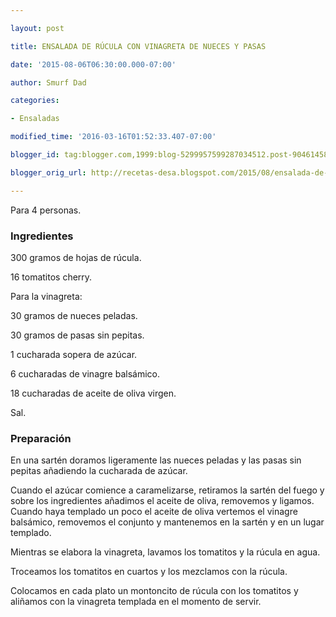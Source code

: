 ```yaml
---

layout: post

title: ENSALADA DE RÚCULA CON VINAGRETA DE NUECES Y PASAS

date: '2015-08-06T06:30:00.000-07:00'

author: Smurf Dad

categories:

- Ensaladas

modified_time: '2016-03-16T01:52:33.407-07:00'

blogger_id: tag:blogger.com,1999:blog-5299957599287034512.post-9046145870140225160

blogger_orig_url: http://recetas-desa.blogspot.com/2015/08/ensalada-de-rucula-con-vinagreta-de.html

---
```


Para 4 personas.

<h3>Ingredientes</h3>

300 gramos de hojas de rúcula.

16 tomatitos cherry.

Para la vinagreta:

30 gramos de nueces peladas.

30 gramos de pasas sin pepitas.

1 cucharada sopera de azúcar.

6 cucharadas de vinagre balsámico.

18 cucharadas de aceite de oliva virgen.

Sal.

<h3>Preparación</h3>

En una sartén doramos ligeramente las nueces peladas y las pasas sin pepitas añadiendo la cucharada de azúcar.

Cuando el azúcar comience a caramelizarse, retiramos la sartén del fuego y sobre los ingredientes añadimos el aceite de oliva, removemos y ligamos. Cuando haya templado un poco el aceite de oliva vertemos el vinagre balsámico, removemos el conjunto y mantenemos en la sartén y en un lugar templado.

Mientras se elabora la vinagreta, lavamos los tomatitos y la rúcula en agua.

Troceamos los tomatitos en cuartos y los mezclamos con la rúcula.

Colocamos en cada plato un montoncito de rúcula con los tomatitos y aliñamos con la vinagreta templada en el momento de servir.